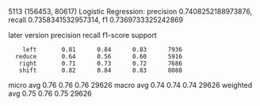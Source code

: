 5113
(156453, 80617)
Logistic Regression:
	precision 0.7408252188973876, recall 0.7358341532957314, f1 0.7369733325242869


later version
              precision    recall  f1-score   support

        left       0.81      0.84      0.83      7936
      reduce       0.64      0.56      0.60      5916
       right       0.71      0.73      0.72      7686
       shift       0.82      0.84      0.83      8088

   micro avg       0.76      0.76      0.76     29626
   macro avg       0.74      0.74      0.74     29626
weighted avg       0.75      0.76      0.75     29626

